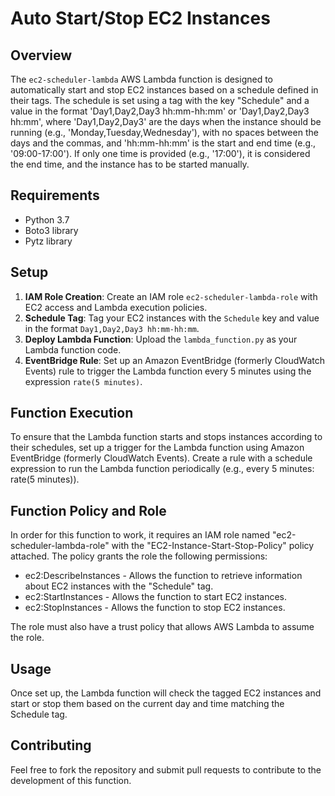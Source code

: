 # Auto Start/Stop EC2 Instances

## Overview

The `ec2-scheduler-lambda` AWS Lambda function is designed to automatically start and stop EC2 instances based on a schedule defined in their tags. The schedule is set using a tag with the key "Schedule" and a value in the format 'Day1,Day2,Day3 hh:mm-hh:mm' or 'Day1,Day2,Day3 hh:mm', where 'Day1,Day2,Day3' are the days when the instance should be running (e.g., 'Monday,Tuesday,Wednesday'), with no spaces between the days and the commas, and 'hh:mm-hh:mm' is the start and end time (e.g., '09:00-17:00'). If only one time is provided (e.g., '17:00'), it is considered the end time, and the instance has to be started manually.

## Requirements

- Python 3.7
- Boto3 library
- Pytz library

## Setup

1. **IAM Role Creation**: Create an IAM role `ec2-scheduler-lambda-role` with EC2 access and Lambda execution policies.
2. **Schedule Tag**: Tag your EC2 instances with the `Schedule` key and value in the format `Day1,Day2,Day3 hh:mm-hh:mm`.
3. **Deploy Lambda Function**: Upload the `lambda_function.py` as your Lambda function code.
4. **EventBridge Rule**: Set up an Amazon EventBridge (formerly CloudWatch Events) rule to trigger the Lambda function every 5 minutes using the expression `rate(5 minutes)`.

## Function Execution
To ensure that the Lambda function starts and stops instances according to their schedules, set up a trigger for the Lambda function using Amazon EventBridge (formerly CloudWatch Events). Create a rule with a schedule expression to run the Lambda function periodically (e.g., every 5 minutes: rate(5 minutes)).

## Function Policy and Role

In order for this function to work, it requires an IAM role named "ec2-scheduler-lambda-role" with the "EC2-Instance-Start-Stop-Policy" policy attached. The policy grants the role the following permissions:

- ec2:DescribeInstances - Allows the function to retrieve information about EC2 instances with the "Schedule" tag.
- ec2:StartInstances - Allows the function to start EC2 instances.
- ec2:StopInstances - Allows the function to stop EC2 instances.

The role must also have a trust policy that allows AWS Lambda to assume the role.

## Usage
Once set up, the Lambda function will check the tagged EC2 instances and start or stop them based on the current day and time matching the Schedule tag.

## Contributing
Feel free to fork the repository and submit pull requests to contribute to the development of this function.
